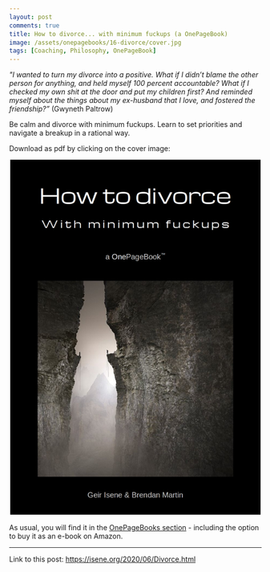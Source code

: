 ```yaml
---
layout: post
comments: true
title: How to divorce... with minimum fuckups (a OnePageBook)
image: /assets/onepagebooks/16-divorce/cover.jpg
tags: [Coaching, Philosophy, OnePageBook]
---
```

  
<i>"I wanted to turn my divorce into a positive.  What if I didn’t blame the other person for anything, and held myself 100 percent accountable? What if I checked my own shit at the door and put my children first? And reminded myself about the things about my ex-husband that I love, and fostered the friendship?” </i> (Gwyneth Paltrow)

Be calm and divorce with minimum fuckups. Learn to set priorities and navigate a breakup in a rational way.

Download as pdf by clicking on the cover image:

<p style="text-align:center"><a href="{{ site.url }}/assets/onepagebooks/16-divorce/1PB_Divorce.pdf"><img src="/assets/onepagebooks/16-divorce/cover.jpg" width="500" alt="Simple" /></a></p>

As usual, you will find it in the [OnePageBooks section](/onepagebooks#1pb-16-divorce) - including the option to buy it as an e-book on Amazon.

---
Link to this post: <https://isene.org/2020/06/Divorce.html>
